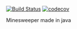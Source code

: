 [![Build Status](https://travis-ci.com/groffse/minesweeper.svg?branch=master)](https://travis-ci.com/groffse/minesweeper)
[![codecov](https://codecov.io/gh/groffse/Minesweeper/branch/master/graph/badge.svg)](https://codecov.io/gh/groffse/Minesweeper)



Minesweeper made in java